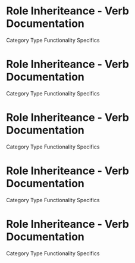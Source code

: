  
# Role Inheriteance - Verb Documentation
 
Category                  Type                      Functionality             Specifics                
 
# Role Inheriteance - Verb Documentation
 
Category                  Type                      Functionality             Specifics                
 
# Role Inheriteance - Verb Documentation
 
Category                  Type                      Functionality             Specifics                
 
# Role Inheriteance - Verb Documentation
 
Category                  Type                      Functionality             Specifics                
 
# Role Inheriteance - Verb Documentation
 
Category                  Type                      Functionality             Specifics                

